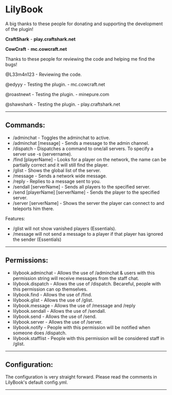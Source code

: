
# LilyBook

A big thanks to these people for donating and supporting the development of the plugin!

**CraftShark** - **play.craftshark.net**

**CowCraft** - **mc.cowcraft.net**

Thanks to these people for reviewing the code and helping me find the bugs!

@L33m4n123 - Reviewing the code.

@edyyy - Testing the plugin. - mc.cowcraft.net

@roastnewt - Testing the plugin. - minepure.com

@shawshark - Testing the plugin. - play.craftshark.net 

----------

## Commands:

 - /adminchat - Toggles the adminchat to active.
 - /adminchat [message] - Sends a message to the admin channel.
 - /dispatch - Dispatches a command to one/all servers. To specify a server use -s (servername).
 - /find [playerName] - Looks for a player on the network, the name can be partially correct and it will still find the player.
 - /glist - Shows the global list of the server.
 - /message - Sends a network wide message.
 - /reply - Replies to a message sent to you.
 - /sendall [serverName] - Sends all players to the specified server.
 - /send [playerName] [serverName] - Sends the player to the specified server.
 - /server [serverName] - Shows the server the player can connect to and teleports him there.

Features:

+ /glist will not show vanished players (Essentials).
+ /message will not send a message to a player if that player has ignored the sender (Essentials)

 ----------
 
## Permissions:

 - lilybook.adminchat - Allows the use of /adminchat & users with this permission string will receive messages from the staff chat.
 - lilybook.dispatch - Allows the use of /dispatch. Becareful, people with this permission can op themselves.
 - lilybook.find - Allows the use of /find.
 - lilybook.glist - Allows the use of /glist.
 - lilybook.message - Allows the use of /message and /reply
 - lilybook.sendall - Allows the use of /sendall.
 - lilybook.send - Allows the use of /send.
 - lilybook.server - Allows the use of /server.
 - lilybook.notify - People with this permission will be notified when someone does /dispatch.
 - lilybook.stafflist - People with this permission will be considered staff in /glist.

----------

## Configuration:

The configuration is very straight forward.
Please read the comments in LilyBook's default config.yml.

----------
